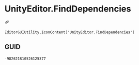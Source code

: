 # UnityEditor.FindDependencies
![](/img/UnityEditor.FindDependencies.png)

``` CSharp
EditorGUIUtility.IconContent("UnityEditor.FindDependencies")
```
## GUID
```
-982621810526125377
```
